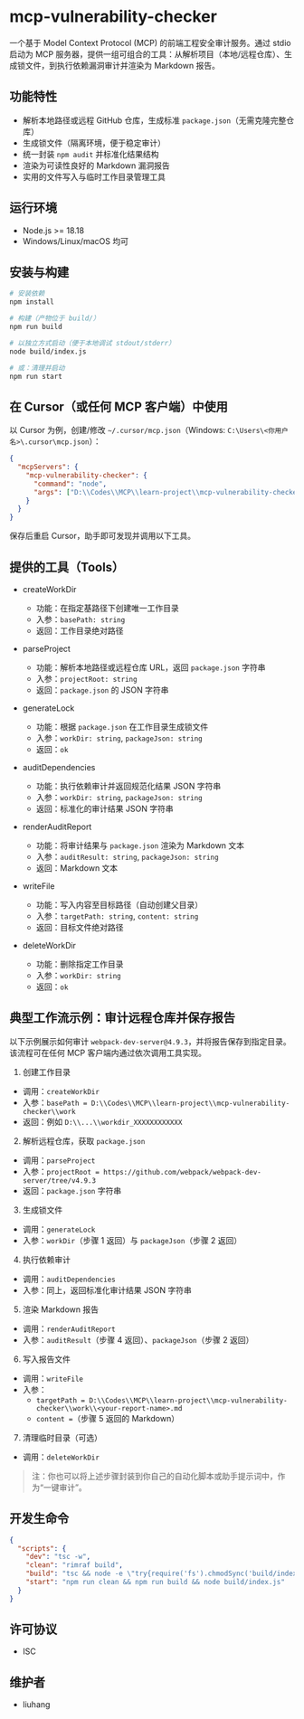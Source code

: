 # mcp-vulnerability-checker

一个基于 Model Context Protocol (MCP) 的前端工程安全审计服务。通过 stdio 启动为 MCP 服务器，提供一组可组合的工具：从解析项目（本地/远程仓库）、生成锁文件，到执行依赖漏洞审计并渲染为 Markdown 报告。

## 功能特性

- 解析本地路径或远程 GitHub 仓库，生成标准 `package.json`（无需克隆完整仓库）
- 生成锁文件（隔离环境，便于稳定审计）
- 统一封装 `npm audit` 并标准化结果结构
- 渲染为可读性良好的 Markdown 漏洞报告
- 实用的文件写入与临时工作目录管理工具

## 运行环境

- Node.js >= 18.18
- Windows/Linux/macOS 均可

## 安装与构建

```bash
# 安装依赖
npm install

# 构建（产物位于 build/）
npm run build

# 以独立方式启动（便于本地调试 stdout/stderr）
node build/index.js

# 或：清理并启动
npm run start
```

## 在 Cursor（或任何 MCP 客户端）中使用

以 Cursor 为例，创建/修改 `~/.cursor/mcp.json`（Windows: `C:\Users\<你用户名>\.cursor\mcp.json`）：

```json
{
  "mcpServers": {
    "mcp-vulnerability-checker": {
      "command": "node",
      "args": ["D:\\Codes\\MCP\\learn-project\\mcp-vulnerability-checker\\build\\index.js"]
    }
  }
}
```

保存后重启 Cursor，助手即可发现并调用以下工具。

## 提供的工具（Tools）

- createWorkDir

  - 功能：在指定基路径下创建唯一工作目录
  - 入参：`basePath: string`
  - 返回：工作目录绝对路径

- parseProject

  - 功能：解析本地路径或远程仓库 URL，返回 `package.json` 字符串
  - 入参：`projectRoot: string`
  - 返回：`package.json` 的 JSON 字符串

- generateLock

  - 功能：根据 `package.json` 在工作目录生成锁文件
  - 入参：`workDir: string`, `packageJson: string`
  - 返回：`ok`

- auditDependencies

  - 功能：执行依赖审计并返回规范化结果 JSON 字符串
  - 入参：`workDir: string`, `packageJson: string`
  - 返回：标准化的审计结果 JSON 字符串

- renderAuditReport

  - 功能：将审计结果与 `package.json` 渲染为 Markdown 文本
  - 入参：`auditResult: string`, `packageJson: string`
  - 返回：Markdown 文本

- writeFile

  - 功能：写入内容至目标路径（自动创建父目录）
  - 入参：`targetPath: string`, `content: string`
  - 返回：目标文件绝对路径

- deleteWorkDir
  - 功能：删除指定工作目录
  - 入参：`workDir: string`
  - 返回：`ok`

## 典型工作流示例：审计远程仓库并保存报告

以下示例展示如何审计 `webpack-dev-server@4.9.3`，并将报告保存到指定目录。该流程可在任何 MCP 客户端内通过依次调用工具实现。

1. 创建工作目录

- 调用：`createWorkDir`
- 入参：`basePath = D:\\Codes\\MCP\\learn-project\\mcp-vulnerability-checker\\work`
- 返回：例如 `D:\\...\\workdir_XXXXXXXXXXXX`

2. 解析远程仓库，获取 `package.json`

- 调用：`parseProject`
- 入参：`projectRoot = https://github.com/webpack/webpack-dev-server/tree/v4.9.3`
- 返回：`package.json` 字符串

3. 生成锁文件

- 调用：`generateLock`
- 入参：`workDir`（步骤 1 返回）与 `packageJson`（步骤 2 返回）

4. 执行依赖审计

- 调用：`auditDependencies`
- 入参：同上，返回标准化审计结果 JSON 字符串

5. 渲染 Markdown 报告

- 调用：`renderAuditReport`
- 入参：`auditResult`（步骤 4 返回）、`packageJson`（步骤 2 返回）

6. 写入报告文件

- 调用：`writeFile`
- 入参：
  - `targetPath = D:\\Codes\\MCP\\learn-project\\mcp-vulnerability-checker\\work\\<your-report-name>.md`
  - `content =`（步骤 5 返回的 Markdown）

7. 清理临时目录（可选）

- 调用：`deleteWorkDir`

> 注：你也可以将上述步骤封装到你自己的自动化脚本或助手提示词中，作为“一键审计”。

## 开发生命令

```json
{
  "scripts": {
    "dev": "tsc -w",
    "clean": "rimraf build",
    "build": "tsc && node -e \"try{require('fs').chmodSync('build/index.js',0o755)}catch(e){}\"",
    "start": "npm run clean && npm run build && node build/index.js"
  }
}
```

## 许可协议

- ISC

## 维护者

- liuhang

